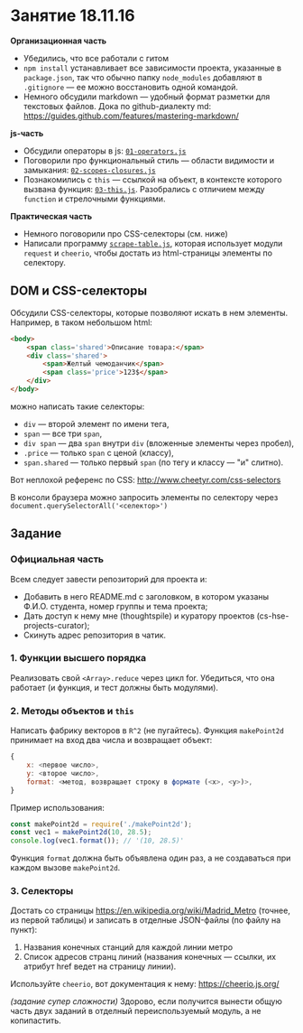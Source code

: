 # Занятие 18.11.16

**Организационная часть**
* Убедились, что все работали с гитом
* `npm install` устанавливает все зависимости проекта, указанные в `package.json`, так что обычно папку `node_modules` добавляют в `.gitignore` — ее можно восстановить одной командой.
* Немного обсудили markdown — удобный формат разметки для текстовых файлов. Дока по github-диалекту md: https://guides.github.com/features/mastering-markdown/

**js-часть**
* Обсудили операторы в js: [`01-operators.js`](01-operators.js)
* Поговорили про функциональный стиль — области видимости и замыкания: [`02-scopes-closures.js`](02-scopes-closures.js)
* Познакомились с `this` — ссылкой на объект, в контексте которого вызвана функция: [`03-this.js`](03-this.js). Разобрались с отличием между `function` и стрелочными функциями.

**Практическая часть**
* Немного поговорили про CSS-селекторы (см. ниже)
* Написали программу [`scrape-table.js`](scrape-table.js), которая использует модули `request` и `cheerio`, чтобы достать из html-страницы элементы по селектору.

## DOM и CSS-селекторы
Обсудили  CSS-селекторы, которые позволяют искать в нем элементы. Например, в таком небольшом html:
```html
<body>
    <span class='shared'>Описание товара:</span>
    <div class='shared'>
        <span>Желтый чемоданчик</span>
        <span class='price'>123$</span>
    </div>
</body>
```
можно написать такие селекторы:
* `div` — второй элемент по имени тега,
* `span` — все три `span`,
* `div span` — два `span` внутри `div` (вложенные элементы через пробел),
* `.price` — только `span` с ценой (классу),
* `span.shared` — только первый `span` (по тегу и классу — "и" слитно).

Вот неплохой референс по CSS: http://www.cheetyr.com/css-selectors

В консоли браузера можно запросить элементы по селектору через `document.querySelectorAll('<селектор>')`

## Задание

### Официальная часть

Всем следует завести репозиторий для проекта и:
- Добавить в него README.md с заголовком, в котором указаны Ф.И.О. студента,
номер группы и тема проекта;
- Дать доступ к нему мне (thoughtspile) и куратору проектов (cs-hse-projects-curator);
- Скинуть адрес репозитория в чатик.

### 1. Функции высшего порядка
Реализовать свой `<Array>.reduce` через цикл for. Убедиться, что она работает (и функция, и тест должны быть модулями).

### 2. Методы объектов и `this`
Написать фабрику векторов в `R^2` (не пугайтесь). Функция `makePoint2d` принимает на вход два числа и возвращает объект:
```js
{
    x: <первое число>,
    y: <второе число>,
    format: <метод, возвращает строку в формате (<x>, <y>)>,
}
```

Пример использования:
```js
const makePoint2d = require('./makePoint2d');
const vec1 = makePoint2d(10, 28.5);
console.log(vec1.format()); // '(10, 28.5)'
```
Функция `format` должна быть объявлена один раз, а не создаваться при каждом вызове `makePoint2d`.

### 3. Селекторы

Достать со страницы https://en.wikipedia.org/wiki/Madrid_Metro (точнее, из первой таблицы) и записать в отделные JSON-файлы (по файлу на пункт):
1. Названия конечных станций для каждой линии метро
2. Список адресов странц линий (названия конечных — ссылки, их атрибут href ведет на страницу линии).

Используйте `cheerio`, вот документация к нему: https://cheerio.js.org/

*(задание супер сложности)* Здорово, если получится вынести общую часть двух заданий в отделный переиспользуемый модуль, а не копипастить.
